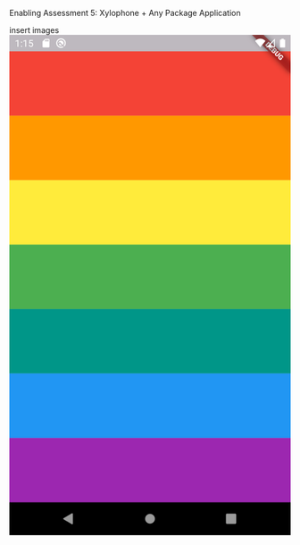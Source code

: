 Enabling Assessment 5: Xylophone + Any Package Application

insert images
![image](images/app_image.png)

